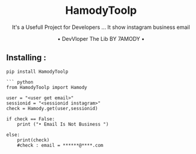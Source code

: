 <h1 align="center">HamodyToolp</h1>
<p align="center">It's a Usefull Project for Developers ... It show instagram business email </p>

<p align="center"> • DevVloper The Lib BY 7AMODY • </p>

## Installing :
```
pip install HamodyToolp

``` python
from HamodyToolp import Hamody

user = "<user get email>"
sessionid = "<sessionid instagram>"
check = Hamody.get(user,sessionid)

if check == False:
	print ("• Email Is Not Business ")
	
else:
	print(check)
	#check : email = ******@****.com
	
```
